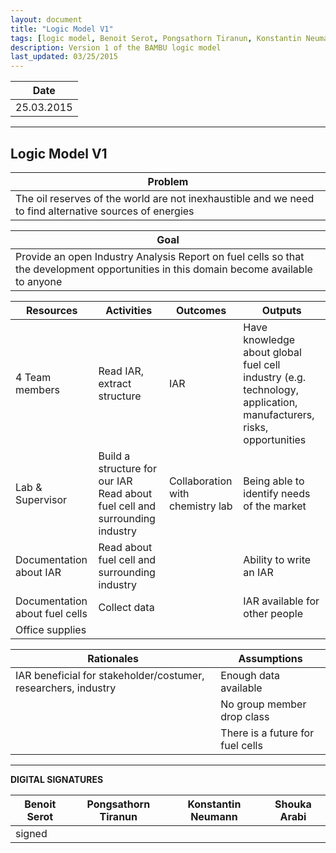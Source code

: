 ```yaml
---
layout: document
title: "Logic Model V1"
tags: [logic model, Benoit Serot, Pongsathorn Tiranun, Konstantin Neumann, Shouka Arabi, BAMBU, fuel cell]
description: Version 1 of the BAMBU logic model
last_updated: 03/25/2015
---
```


|**Date**|
| ------------- |
| 25.03.2015 |


----------

Logic Model V1
------

|**Problem**|
| ------------- |
| The oil reserves of the world are not inexhaustible and we need to find alternative sources of energies |


|**Goal**|
| ------------- |
| Provide an open Industry Analysis Report on fuel cells so that the development opportunities in this domain become available to anyone |


|**Resources**|**Activities**|**Outcomes**|**Outputs**|
| ------------- | ------------- | ------------- | ------------- |
| 4 Team members  | Read IAR, extract structure | IAR | Have knowledge about global fuel cell industry (e.g. technology, application, manufacturers, risks, opportunities |
| Lab & Supervisor | Build a structure for our IAR 	Read about fuel cell and surrounding industry | Collaboration with chemistry lab | Being able to identify needs of the market |
| Documentation about IAR | Read about fuel cell and surrounding industry | |	Ability to write an IAR |
| Documentation about fuel cells | Collect data  || IAR available for other people |
| Office supplies | | | | |


|**Rationales**|**Assumptions**|
| ------------- | ------------- |
| IAR beneficial for stakeholder/costumer, researchers, industry | Enough data available |
|| No group member drop class |
|| There is a future for fuel cells |


----------

**DIGITAL SIGNATURES**

|**Benoit Serot** |**Pongsathorn Tiranun**|**Konstantin Neumann**|**Shouka Arabi**|
| ------------- | ------------- | ------------- | ------------- |
|signed| | | |
